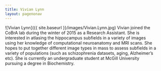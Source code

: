 ```yaml
---
title: Vivian Lynn 
layout: pagenonav
---
```

![Vivian Lynn]({{ site.baseurl }}/images/Vivian.Lynn.jpg)
Vivian joined the CoBrA lab during the winter of 2015 as a Research Assistant. She is interested in atlasing the hippocampus subfields in a variety of images using her knowledge of computational neuroanatomy and MRI scans. She hopes to put together different image types in mass to assess subfields in a variety of populations (such as schizophrenia datasets, aging, Alzheimer’s etc).
She is currently an undergraduate student at McGill University pursuing a degree in Biochemistry.
